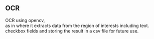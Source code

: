 ##  OCR
OCR using opencv,  
as in where it extracts data from the region of interests including text. checkbox fields and storing the result in a csv file for future use.
